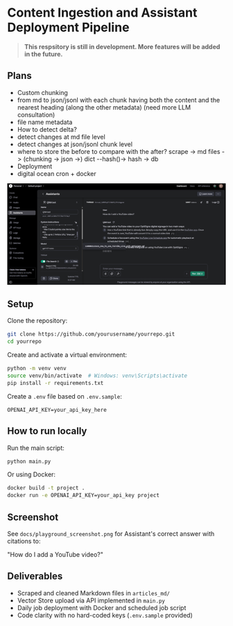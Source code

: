 # Content Ingestion and Assistant Deployment Pipeline

> **This respsitory is still in development. More features will be added in the future.**

## Plans
- Custom chunking
 - from md to json/jsonl with each chunk having both the content and the nearest heading (along the other metadata) (need more LLM consultation)
 - file name metadata
- How to detect delta?
 - detect changes at md file level
 - detect changes at json/jsonl chunk level
 - where to store the before to compare with the after?
 scrape -> md files -> (chunking -> json ->) dict --hash()-> hash -> db
- Deployment
 - digital ocean cron + docker
 
![Sanity check](public/sanity_check.png)

## Setup

Clone the repository:

```bash
git clone https://github.com/yourusername/yourrepo.git
cd yourrepo
```

Create and activate a virtual environment:

```bash
python -m venv venv
source venv/bin/activate  # Windows: venv\Scripts\activate
pip install -r requirements.txt
```

Create a `.env` file based on `.env.sample`:

```env
OPENAI_API_KEY=your_api_key_here
```

## How to run locally

Run the main script:

```bash
python main.py
```

Or using Docker:

```bash
docker build -t project .
docker run -e OPENAI_API_KEY=your_api_key project
```

## Screenshot

See `docs/playground_screenshot.png` for Assistant's correct answer with citations to:

"How do I add a YouTube video?"

## Deliverables

- Scraped and cleaned Markdown files in `articles_md/`
- Vector Store upload via API implemented in `main.py`
- Daily job deployment with Docker and scheduled job script
- Code clarity with no hard-coded keys (`.env.sample` provided)
